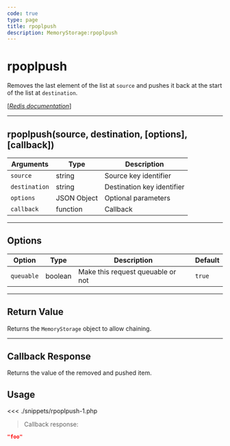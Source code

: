 ```yaml
---
code: true
type: page
title: rpoplpush
description: MemoryStorage:rpoplpush
---
```


# rpoplpush

Removes the last element of the list at `source` and pushes it back at the start of the list at `destination`.

[[_Redis documentation_]](https://redis.io/commands/rpoplpush)

---

## rpoplpush(source, destination, [options], [callback])

| Arguments     | Type        | Description                |
| ------------- | ----------- | -------------------------- |
| `source`      | string      | Source key identifier      |
| `destination` | string      | Destination key identifier |
| `options`     | JSON Object | Optional parameters        |
| `callback`    | function    | Callback                   |

---

## Options

| Option     | Type    | Description                       | Default |
| ---------- | ------- | --------------------------------- | ------- |
| `queuable` | boolean | Make this request queuable or not | `true`  |

---

## Return Value

Returns the `MemoryStorage` object to allow chaining.

---

## Callback Response

Returns the value of the removed and pushed item.

## Usage

<<< ./snippets/rpoplpush-1.php

> Callback response:

```json
"foo"
```
